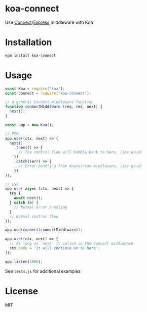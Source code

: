 # koa-connect

Use [Connect](https://github.com/senchalabs/connect)/[Express](https://github.com/strongloop/express) middleware with Koa

# Installation

```sh
npm install koa-connect
```

# Usage

```javascript
const Koa = require('koa');
const connect = require('koa-connect');

// A generic Connect middleware function
function connectMiddlware (req, res, next) {
  next();
}

const app = new Koa();

// ES6
app.use((ctx, next) => {
  next()
    .then(() => {
      // The control flow will bubble back to here, like usual
    })
    .catch((err) => {
      // Error handling from downstream middleware, like usual
    })
});

// ES7
app.use( async (ctx, next) => {
  try {
    await next();
  } catch (e) {
    // Normal error handling
  }
  // Normal control flow
});

app.use(connect(connectMiddlware));

app.use((ctx, next) => {
  // As long as `next` is called in the Connect middleware
  ctx.body = 'It will continue on to here';
});

app.listen(3000);
```
See `tests.js` for additional examples

# License

MIT
